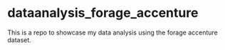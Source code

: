 # dataanalysis_forage_accenture
This is a repo to showcase my data analysis using the forage accenture dataset.
